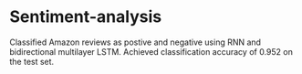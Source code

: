 # Sentiment-analysis

Classified Amazon reviews as postive and negative using RNN and bidirectional multilayer LSTM. Achieved classification accuracy of 0.952 on the test set.
